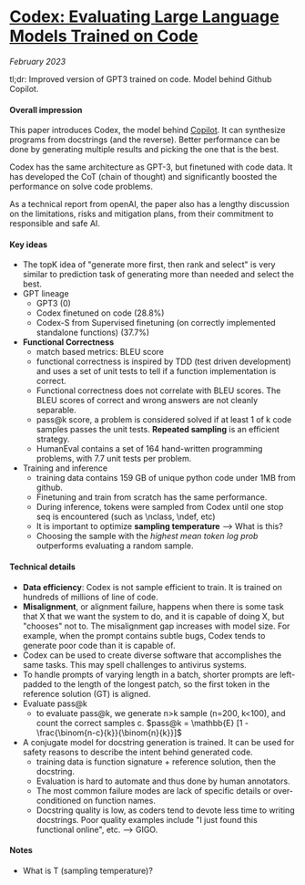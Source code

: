 # [Codex: Evaluating Large Language Models Trained on Code](https://arxiv.org/abs/2107.03374)

_February 2023_

tl;dr: Improved version of GPT3 trained on code. Model behind Github Copilot. 

#### Overall impression
This paper introduces Codex, the model behind [Copilot](https://github.com/features/copilot). It can synthesize programs from docstrings (and the reverse). Better performance can be done by generating multiple results and picking the one that is the best.

Codex has the same architecture as GPT-3, but finetuned with code data. It has developed the CoT (chain of thought) and significantly boosted the performance on solve code problems. 

As a technical report from openAI, the paper also has a lengthy discussion on the limitations, risks and mitigation plans, from their commitment to responsible and safe AI. 

#### Key ideas
- The topK idea of "generate more first, then rank and select" is very similar to prediction task of generating more than needed and select the best. 
- GPT lineage
	- GPT3 (0)
	- Codex finetuned on code (28.8%)
	- Codex-S from Supervised finetuning (on correctly implemented standalone functions) (37.7%)
- **Functional Correctness**
	- match based metrics: BLEU score
	- functional correctness is inspired by TDD (test driven development) and uses a set of unit tests to tell if a function implementation is correct. 
	- Functional correctness does not correlate with BLEU scores. The BLEU scores of correct and wrong answers are not cleanly separable. 
	- pass@k score, a problem is considered solved if at least 1 of k code samples passes the unit tests. **Repeated sampling** is an efficient strategy.
	- HumanEval contains a set of 164 hand-written programming problems, with 7.7 unit tests per problem.
- Training and inference
	- training data contains 159 GB of unique python code under 1MB from github.
	- Finetuning and train from scratch has the same performance.
	- During inference, tokens were sampled from Codex until one stop seq is encountered (such as \nclass, \ndef, etc)
	- It is important to optimize **sampling temperature** --> What is this?
	- Choosing the sample with the *highest mean token log prob* outperforms evaluating a random sample.

#### Technical details
- **Data efficiency**: Codex is not sample efficient to train. It is trained on hundreds of millions of line of code. 
- **Misalignment**, or alignment failure, happens when there is some task that X that we want the system to do, and it is capable of doing X, but "chooses" not to. The misalignment gap increases with model size. For example, when the prompt contains subtle bugs, Codex tends to generate poor code than it is capable of.
- Codex can be used to create diverse software that accomplishes the same tasks. This may spell challenges to antivirus systems. 
- To handle prompts of varying length in a batch, shorter prompts are left-padded to the length of the longest patch, so the first token in the reference solution (GT) is aligned. 
- Evaluate pass@k
	- to evaluate pass@k, we generate n>k sample (n=200, k<100), and count the correct samples c. $pass@k = \mathbb{E} [1 - \frac{\binom{n-c}{k}}{\binom{n}{k}}]$
- A conjugate model for docstring generation is trained. It can be used for safety reasons to describe the intent behind generated code. 
	- training data is function signature + reference solution, then the docstring.
	- Evaluation is hard to automate and thus done by human annotators. 
	- The most common failure modes are lack of specific details or over-conditioned on function names.
	- Docstring quality is low, as coders tend to devote less time to writing docstrings. Poor quality examples include "I just found this functional online", etc. --> GIGO.

#### Notes
- What is T (sampling temperature)?
